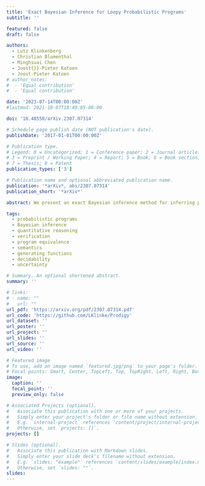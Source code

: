 ```yaml
---
title: 'Exact Bayesian Inference for Loopy Probabilistic Programs'
subtitle: ''

featured: false
draft: false

authors:
  - Lutz Klinkenberg
  - Christian Blumenthal
  - Minghsuai Chen
  - Joost{}}-Pieter Katoen
  - Joost-Pieter Katoen
# author_notes:
#  - 'Equal contribution'
#  - 'Equal contribution'

date: '2023-07-14T00:00:00Z'
#lastmod: 2021-10-07T18:49:05-06:00

doi: '10.48550/arXiv.2307.07314'

# Schedule page publish date (NOT publication's date).
publishDate: '2017-01-01T00:00:00Z'

# Publication type.
# Legend: 0 = Uncategorized; 1 = Conference paper; 2 = Journal article;
# 3 = Preprint / Working Paper; 4 = Report; 5 = Book; 6 = Book section;
# 7 = Thesis; 8 = Patent
publication_types: ['3']

# Publication name and optional abbreviated publication name.
publication: '*arXiv*, abs/2307.07314'
publication_short: '*arXiv*'

abstract: We present an exact Bayesian inference method for inferring posterior distributions encoded by probabilistic programs featuring possibly *unbounded looping behaviors*. Our method is built on an extended denotational semantics represented by *probability generating functions*, which resolves semantic intricacies induced by intertwining discrete probabilistic loops with *conditioning* (for encoding posterior observations). We implement our method in a tool called <span style="font-variant:small-caps;">Prodigy</span>; it augments existing computer algebra systems with the theory of generating functions for the (semi-)automatic inference and quantitative verification of conditioned probabilistic programs. Experimental results show that <span style="font-variant:small-caps;">Prodigy</span> can handle various infinite-state loopy programs and outperforms state-of-the-art exact inference tools over benchmarks of loop-free programs.

tags:
  - probabilistic programs
  - Bayesian inference
  - quantitative reasoning
  - verification
  - program equivalence
  - semantics
  - generating functions
  - decidability
  - uncertainty

# Summary. An optional shortened abstract.
summary: ''

# links:
# - name: ""
#   url: ""
url_pdf: 'https://arxiv.org/pdf/2307.07314.pdf'
url_code: 'https://github.com/LKlinke/Prodigy'
url_dataset: ''
url_poster: ''
url_project: ''
url_slides: ''
url_source: ''
url_video: ''

# Featured image
# To use, add an image named `featured.jpg/png` to your page's folder.
# Focal points: Smart, Center, TopLeft, Top, TopRight, Left, Right, BottomLeft, Bottom, BottomRight.
image:
  caption: ''
  focal_point: ''
  preview_only: false

# Associated Projects (optional).
#   Associate this publication with one or more of your projects.
#   Simply enter your project's folder or file name without extension.
#   E.g. `internal-project` references `content/project/internal-project/index.md`.
#   Otherwise, set `projects: []`.
projects: []

# Slides (optional).
#   Associate this publication with Markdown slides.
#   Simply enter your slide deck's filename without extension.
#   E.g. `slides: "example"` references `content/slides/example/index.md`.
#   Otherwise, set `slides: ""`.
slides:
---
```


<!-- {{% callout note %}}
Click the _Cite_ button above to demo the feature to enable visitors to import publication metadata into their reference management software.
{{% /callout %}} -->
